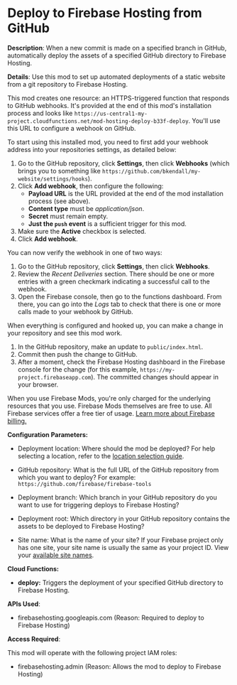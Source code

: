 # Deploy to Firebase Hosting from GitHub

**Description**: When a new commit is made on a specified branch in GitHub, automatically deploy the assets of a specified GitHub directory to Firebase Hosting.



**Details**: Use this mod to set up automated deployments of a static website from a git repository to Firebase Hosting.

This mod creates one resource: an HTTPS-triggered function that responds to GitHub webhooks. It's provided at the end of this mod's installation process and looks like `https://us-central1-my-project.cloudfunctions.net/mod-hosting-deploy-b33f-deploy`. You'll use this URL to configure a webhook on GitHub.

To start using this installed mod, you need to first add your webhook address into your repositories settings, as detailed below:

1.  Go to the GitHub repository, click **Settings**, then click **Webhooks** (which brings you to something like `https://github.com/bkendall/my-website/settings/hooks`).
1.  Click **Add webhook**, then configure the following:
      + **Payload URL** is the URL provided at the end of the mod installation
        process (see above).
      + **Content type** must be _application/json_.
      + **Secret** must remain empty.
      + **Just the `push` event** is a sufficient trigger for this mod.
1.  Make sure the **Active** checkbox is selected.
1.  Click **Add webhook**.

You can now verify the webhook in one of two ways:

1.  Go to the GitHub repository, click **Settings**, then click **Webhooks**.
1.  Review the _Recent Deliveries_ section. There should be one or more entries with a green checkmark indicating a successful call to the webhook.
1.  Open the Firebase console, then go to the functions dashboard. From there, you can go into the _Logs_ tab to check that there is one or more calls made to your webhook by GitHub.

When everything is configured and hooked up, you can make a change in your repository and see this mod work.

1.  In the GitHub repository, make an update to `public/index.html`.
1.  Commit then push the change to GitHub.
1.  After a moment, check the Firebase Hosting dashboard in the Firebase console for the change (for this example, `https://my-project.firebaseapp.com`). The committed changes should appear in your browser.

When you use Firebase Mods, you're only charged for the underlying resources that you use. Firebase Mods themselves are free to use. All Firebase services offer a free tier of usage. [Learn more about Firebase billing.](https://firebase.google.com/pricing)




**Configuration Parameters:**

* Deployment location: Where should the mod be deployed? For help selecting a location, refer to the [location selection guide](https://firebase.google.com/docs/functions/locations).

* GitHub repository: What is the full URL of the GitHub repository from which you want to deploy? For example: `https://github.com/firebase/firebase-tools`

* Deployment branch: Which branch in your GitHub repository do you want to use for triggering deploys to Firebase Hosting?

* Deployment root: Which directory in your GitHub repository contains the assets to be deployed to Firebase Hosting?

* Site name: What is the name of your site? If your Firebase project only has one site, your site name is usually the same as your project ID. View your [available site names](https://console.firebase.google.com/project/${PROJECT_ID}/hosting/main).



**Cloud Functions:**

* **deploy:** Triggers the deployment of your specified GitHub directory to Firebase Hosting.



**APIs Used**:

* firebasehosting.googleapis.com (Reason: Required to deploy to Firebase Hosting)



**Access Required**:



This mod will operate with the following project IAM roles:

* firebasehosting.admin (Reason: Allows the mod to deploy to Firebase Hosting)

